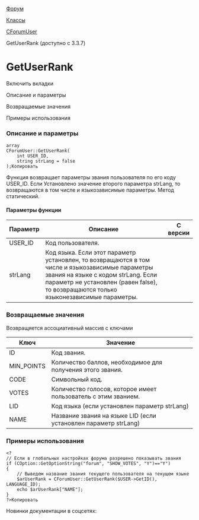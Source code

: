 [Форум](/api_help/forum/index.php)

[Классы](/api_help/forum/developer/index.php)

[CForumUser](/api_help/forum/developer/cforumuser/index.php)

GetUserRank (доступно с 3.3.7)

GetUserRank
===========

Включить вкладки

Описание и параметры

Возвращаемые значения

Примеры использования

### Описание и параметры

```
array
CForumUser::GetUserRank(
	int USER_ID,
	string strLang = false
);Копировать
```

Функция возвращает параметры звания пользователя по его коду USER\_ID. Если Установлено значение второго параметра strLang, то возвращаются в том числе и языкозависимые параметры. Метод статический.

#### Параметры функции

| Параметр | Описание | С версии |
| --- | --- | --- |
| USER\_ID | Код пользователя. |  |
| strLang | Код языка. Если этот параметр установлен, то возвращаются в том числе и языкозависимые параметры звания на языке с кодом strLang. Если параметр не установлен (равен false), то возвращаются только языконезависимые параметры. |  |

### Возвращаемые значения

Возвращяется ассоциативный массив с ключами

| Ключ | Значение |
| --- | --- |
| ID | Код звания. |
| MIN\_POINTS | Количество баллов, необходимое для получения этого звания. |
| CODE | Символьный код. |
| VOTES | Количество голосов, которое имеет пользователь с этим званием. |
| LID | Код языка (если установлен параметр strLang) |
| NAME | Название звания на языке LID (если установлен параметр strLang) |

### Примеры использования

```
<?
// Если в глобальных настройках форума разрешено показывать звания
if (COption::GetOptionString("forum", "SHOW_VOTES", "Y")=="Y")
{
	// Выведем название звания текущего пользователя на текущем языке
	$arUserRank = CForumUser::GetUserRank($USER->GetID(), LANGUAGE_ID);
	echo $arUserRank["NAME"];
}
?>Копировать
```

Новинки документации в соцсетях:
